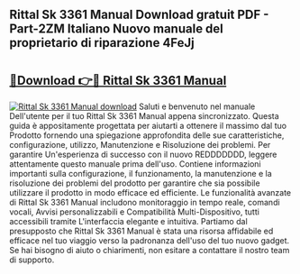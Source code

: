 ## Rittal Sk 3361 Manual Download gratuit PDF - Part-2ZM Italiano Nuovo manuale del proprietario di riparazione 4FeJj

# <h2><a href="http://dffid8i.blite.top/?on=Rittal+Sk+3361+Manual">🔗Download 👉🔴 Rittal Sk 3361 Manual</a></h2>

[![Rittal Sk 3361 Manual download](https://i.imgur.com/lujVjoI.png)](http://dffid8i.blite.top/?on=Rittal+Sk+3361+Manual)
Saluti e benvenuto nel manuale Dell'utente per il tuo Rittal Sk 3361 Manual appena sincronizzato. Questa guida è appositamente progettata per aiutarti a ottenere il massimo dal tuo Prodotto fornendo una spiegazione approfondita delle sue caratteristiche, configurazione, utilizzo, Manutenzione e Risoluzione dei problemi. Per garantire Un'esperienza di successo con il nuovo REDDDDDDD, leggere attentamente questo manuale prima dell'uso. Contiene informazioni importanti sulla configurazione, il funzionamento, la manutenzione e la risoluzione dei problemi del prodotto per garantire che sia possibile utilizzare il prodotto in modo efficace ed efficiente. Le funzionalità avanzate di Rittal Sk 3361 Manual includono monitoraggio in tempo reale, comandi vocali, Avvisi personalizzabili e Compatibilità Multi-Dispositivo, tutti accessibili tramite L'interfaccia elegante e intuitiva. Partiamo dal presupposto che Rittal Sk 3361 Manual è stata una risorsa affidabile ed efficace nel tuo viaggio verso la padronanza dell'uso del tuo nuovo gadget. Se hai bisogno di aiuto o chiarimenti, non esitare a contattare il nostro team di supporto.
